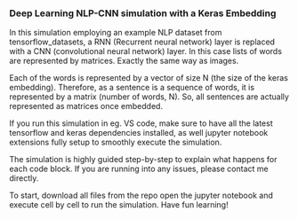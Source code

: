 ### Deep Learning NLP-CNN simulation with a Keras Embedding ###

In this simulation employing an example NLP dataset from tensorflow_datasets, a RNN (Recurrent neural network) layer is replaced with a CNN (convolutional neural network) layer. In this case lists of words are represented by matrices. Exactly the same way as images.

Each of the words is represented by a vector of size N (the size of the keras embedding). Therefore, as a sentence is a sequence of words, it is represented by a matrix (number of words, N). So, all sentences are actually represented as matrices once embedded.

If you run this simulation in eg. VS code, make sure to have all the latest tensorflow and keras dependencies installed, as well jupyter notebook extensions fully setup to smoothly execute the simulation. 

The simulation is highly guided step-by-step to explain what happens for each code block. If you are running into any issues, please contact me directly.

To start, download all files from the repo open the jupyter notebook and execute cell by cell to run the simulation. Have fun learning!
